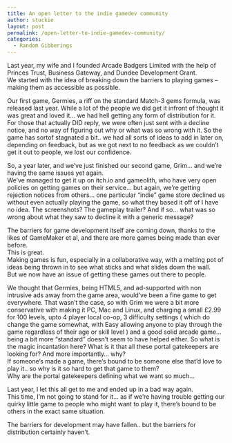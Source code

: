 ```yaml
---
title: An open letter to the indie gamedev community
author: stuckie
layout: post
permalink: /open-letter-to-indie-gamedev-community/
categories:
  - Random Gibberings
---
```

Last year, my wife and I founded Arcade Badgers Limited with the help of Princes Trust, Business Gateway, and Dundee Development Grant.  
We started with the idea of breaking down the barriers to playing games &#8211; making them as accessible as possible.

Our first game, Germies, a riff on the standard Match-3 gems formula, was released last year. While a lot of the people we did get it infront of thought it was great and loved it&#8230; we had hell getting any form of distribution for it. For those that actually DID reply, we were often just sent with a decline notice, and no way of figuring out why or what was so wrong with it. So the game has sortof stagnated a bit.. we had all sorts of ideas to add in later on, depending on feedback, but as we got next to no feedback as we couldn&#8217;t get it out to people, we lost our confidence.

So, a year later, and we&#8217;ve just finished our second game, Grim&#8230; and we&#8217;re having the same issues yet again.  
We&#8217;ve managed to get it up on itch.io and gameolith, who have very open policies on getting games on their service&#8230; but again, we&#8217;re getting rejection notices from others&#8230; one particular &#8220;indie&#8221; game store declined us without even actually playing the game, so what they based it off of I have no idea. The screenshots? The gameplay trailer? And if so&#8230; what was so wrong about what they saw to decline it with a generic message?

The barriers for game development itself are coming down, thanks to the likes of GameMaker et al, and there are more games being made than ever before.  
This is great.  
Making games is fun, especially in a collaborative way, with a melting pot of ideas being thrown in to see what sticks and what slides down the wall.  
But we now have an issue of getting these games out there to people.

We thought that Germies, being HTML5, and ad-supported with non intrusive ads away from the game area, would&#8217;ve been a fine game to get everywhere. That wasn&#8217;t the case, so with Grim we were a bit more conservative with making it PC, Mac and Linux, and charging a small £2.99 for 100 levels, upto 4 player local co-op, 3 difficulty settings ( which do change the game somewhat, with Easy allowing anyone to play through the game regardless of their age or skill level ) and a good solid arcade game&#8230; being a bit more &#8220;standard&#8221; doesn&#8217;t seem to have helped either. So what is the magic incantation here? What is it that all these portal gatekeepers are looking for? And more importantly&#8230; why?  
If someone&#8217;s made a game, there&#8217;s bound to be someone else that&#8217;d love to play it.. so why is it so hard to get that game to them?  
Why are the portal gatekeepers defining what we want so much&#8230;

Last year, I let this all get to me and ended up in a bad way again.  
This time, I&#8217;m not going to stand for it&#8230; as if we&#8217;re having trouble getting our quirky little game to people who might want to play it, there&#8217;s bound to be others in the exact same situation.

The barriers for development may have fallen.. but the barriers for distribution certainly haven&#8217;t.